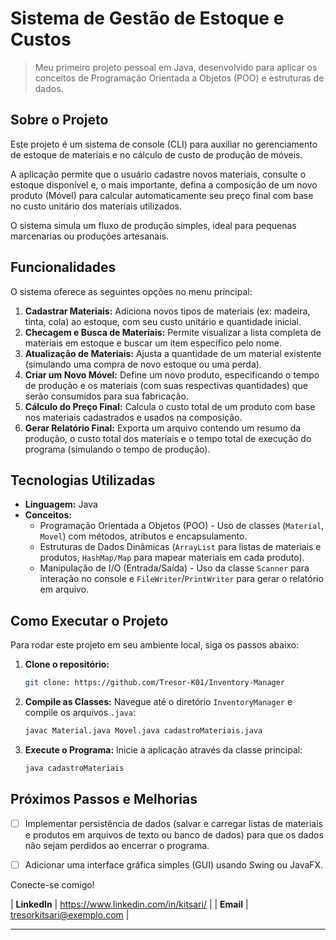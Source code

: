 # Sistema de Gestão de Estoque e Custos

> Meu primeiro projeto pessoal em Java, desenvolvido para aplicar os conceitos de Programação Orientada a Objetos (POO) e estruturas de dados.

## Sobre o Projeto

Este projeto é um sistema de console (CLI) para auxiliar no gerenciamento de estoque de materiais e no cálculo de custo de produção de móveis.

A aplicação permite que o usuário cadastre novos materiais, consulte o estoque disponível e, o mais importante, defina a composição de um novo produto (Móvel) para calcular automaticamente seu preço final com base no custo unitário dos materiais utilizados.

O sistema simula um fluxo de produção simples, ideal para pequenas marcenarias ou produções artesanais.

## Funcionalidades

O sistema oferece as seguintes opções no menu principal:

1.  **Cadastrar Materiais:** Adiciona novos tipos de materiais (ex: madeira, tinta, cola) ao estoque, com seu custo unitário e quantidade inicial.
2.  **Checagem e Busca de Materiais:** Permite visualizar a lista completa de materiais em estoque e buscar um item específico pelo nome.
3.  **Atualização de Materiais:** Ajusta a quantidade de um material existente (simulando uma compra de novo estoque ou uma perda).
4.  **Criar um Novo Móvel:** Define um novo produto, especificando o tempo de produção e os materiais (com suas respectivas quantidades) que serão consumidos para sua fabricação.
5.  **Cálculo do Preço Final:** Calcula o custo total de um produto com base nos materiais cadastrados e usados na composição.
6.  **Gerar Relatório Final:** Exporta um arquivo contendo um resumo da produção, o custo total dos materiais e o tempo total de execução do programa (simulando o tempo de produção).

## Tecnologias Utilizadas

* **Linguagem:** Java
* **Conceitos:**
    * Programação Orientada a Objetos (POO) - Uso de classes (`Material`, `Movel`) com métodos, atributos e encapsulamento.
    * Estruturas de Dados Dinâmicas (`ArrayList` para listas de materiais e produtos, `HashMap/Map` para mapear materiais em cada produto).
    * Manipulação de I/O (Entrada/Saída) - Uso da classe `Scanner` para interação no console e `FileWriter`/`PrintWriter` para gerar o relatório em arquivo.

## Como Executar o Projeto

Para rodar este projeto em seu ambiente local, siga os passos abaixo:

1.  **Clone o repositório:**
    ```bash
    git clone: https://github.com/Tresor-K01/Inventory-Manager
    ```
2.  **Compile as Classes:**
    Navegue até o diretório `InventoryManager` e compile os arquivos `.java`:
    ```bash
    javac Material.java Movel.java cadastroMateriais.java
    ```
3.  **Execute o Programa:**
    Inicie a aplicação através da classe principal:
    ```bash
    java cadastroMateriais
    ```

## Próximos Passos e Melhorias

* [ ] Implementar persistência de dados (salvar e carregar listas de materiais e produtos em arquivos de texto ou banco de dados) para que os dados não sejam perdidos ao encerrar o programa.
* [ ] Adicionar uma interface gráfica simples (GUI) usando Swing ou JavaFX.


Conecte-se comigo!

| **LinkedIn** | https://www.linkedin.com/in/kitsari/ |
| **Email** | tresorkitsari@exemplo.com |

---
